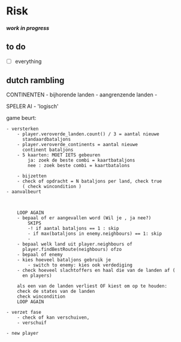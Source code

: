 # Risk

##### work in progress

## to do
- [ ]  everything



## dutch rambling


CONTINENTEN
	- bijhorende landen
	- aangrenzende landen
	-



SPELER AI
	- 'logisch'



game beurt:

	- versterken
		- player.veroverde_landen.count() / 3 = aantal nieuwe
		  standaardbataljons
		- player.veroverde_continents = aantal nieuwe
		  continent bataljons
		- 5 kaarten: MOET IETS gebeuren
			ja: zoek de beste combi = kaartbataljons
			nee : zoek beste combi = kaartbatalons

		- bijzetten
		- check of opdracht = N bataljons per land, check true
		  ( check wincondition )
	- aanvalbeurt



		LOOP AGAIN
		- bepaal of er aangevallen word (Wil je , ja nee?)
			SKIPS
			-! if aantal bataljons == 1 : skip
			- if max(bataljons in enemy.neighbours) == 1: skip
			-
		- bepaal welk land uit player.neighbours of
		  player.findBestRoute(neighbours) ofzo
		- bepaal of enemy
		- kies hoeveel bataljons gebruik je
			- switch to enemy: kies ook verdediging
		- check hoeveel slachtoffers en haal die van de landen af (
		  en players)

		als een van de landen verliest OF kiest om op te houden:
		check de states van de landen
		check wincondition
		LOOP AGAIN

	- verzet fase
		- check of kan verschuiven,
		- verschuif

	- new player
		
